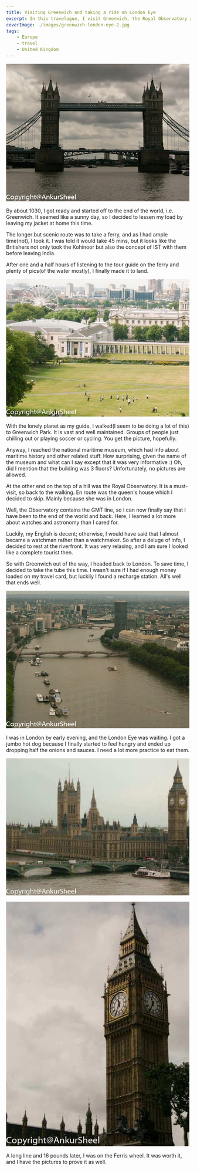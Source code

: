 ```yaml
---
title: Visiting Greenwich and taking a ride on London Eye
excerpt: In this travelogue, I visit Greenwich, the Royal Observatory and take a ride on the London Eye.
coverImage: ./images/greenwich-london-eye-2.jpg
tags:
    - Europe
    - travel
    - United Kingdom
---
```


![Tower of London Bridge](./images/greenwich-london-eye-1.jpg)

By about 1030, I got ready and started off to the end of the world, i.e. Greenwich. It seemed like a sunny day, so I decided to lessen my load by leaving my jacket at home this time.

The longer but scenic route was to take a ferry, and as I had ample time(not), I took it. I was told it would take 45 mins, but it looks like the Britishers not only took the Kohinoor but also the concept of IST with them before leaving India.

After one and a half hours of listening to the tour guide on the ferry and plenty of pics(of the water mostly), I finally made it to land.

![Greenwich Park](./images/greenwich-london-eye-2.jpg)

With the lonely planet as my guide, I walked(I seem to be doing a lot of this) to Greenwich Park. It is vast and well maintained. Groups of people just chilling out or playing soccer or cycling. You get the picture, hopefully.

Anyway, I reached the national maritime museum, which had info about maritime history and other related stuff. How surprising, given the name of the museum and what can I say except that it was very informative :) Oh, did I mention that the building was 3 floors? Unfortunately, no pictures are allowed.

At the other end on the top of a hill was the Royal Observatory. It is a must-visit, so back to the walking. En route was the queen's house which I decided to skip. Mainly because she was in London.

Well, the Observatory contains the GMT line, so I can now finally say that I have been to the end of the world and back. Here, I learned a lot more about watches and astronomy than I cared for.

Luckily, my English is decent; otherwise, I would have said that I almost became a watchman rather than a watchmaker. So after a deluge of info, I decided to rest at the riverfront. It was very relaxing, and I am sure I looked like a complete tourist then.

So with Greenwich out of the way, I headed back to London. To save time, I decided to take the tube this time. I wasn't sure if I had enough money loaded on my travel card, but luckily I found a recharge station. All's well that ends well.

![View of Thames](./images/greenwich-london-eye-5.jpg)

I was in London by early evening, and the London Eye was waiting. I got a jumbo hot dog because I finally started to feel hungry and ended up dropping half the onions and sauces. I need a lot more practice to eat them.

![Westminister Palace](./images/greenwich-london-eye-3.jpg)

![Big Ben](./images/greenwich-london-eye-4.jpg)

A long line and 16 pounds later, I was on the Ferris wheel. It was worth it, and I have the pictures to prove it as well.
